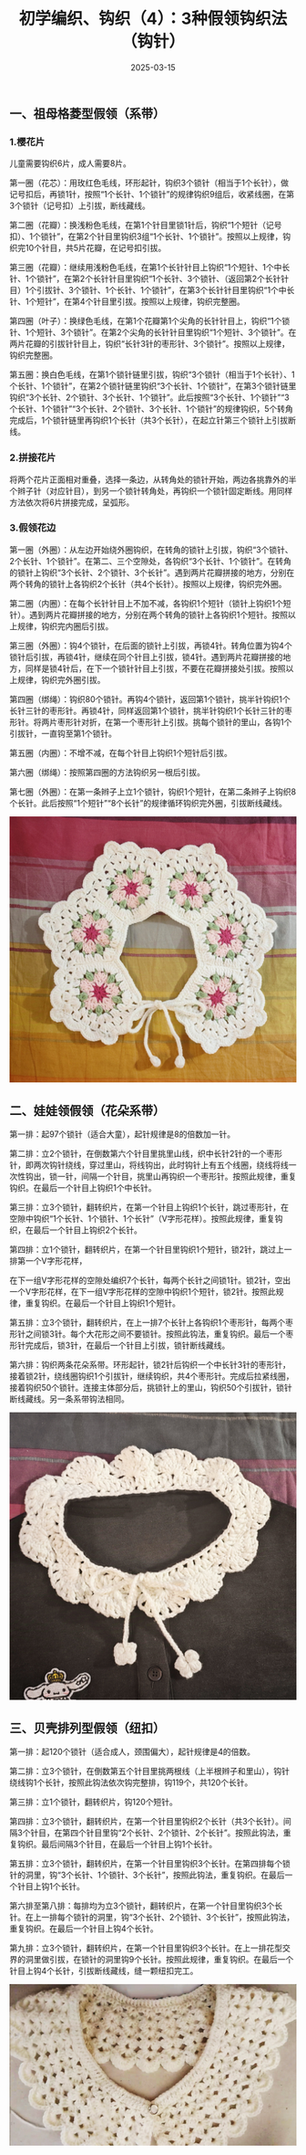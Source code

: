 ﻿---
title: "初学编织、钩织（4）：3种假领钩织法（钩针）"
date: 2025-03-15
categories: 
  - "parenting_learning"
tags: 
  - "编织"
  - "钩织"
---

## 一、祖母格菱型假领（系带）

### 1.樱花片

儿童需要钩织6片，成人需要8片。

第一圈（花芯）：用玫红色毛线，环形起针，钩织3个锁针（相当于1个长针），做记号扣后，再锁1针，按照“1个长针、1个锁针”的规律钩织9组后，收紧线圈，在第3个锁针（记号扣）上引拔，断线藏线。

第二圈（花瓣）：换浅粉色毛线，在第1个针目里锁1针后，钩织“1个短针（记号扣）、1个锁针”，在第2个针目里钩织3组“1个长针、1个锁针”。按照以上规律，钩织完10个针目，共5片花瓣，在记号扣引拔。

第三圈（花瓣）：继续用浅粉色毛线，在第1个长针针目上钩织“1个短针、1个中长针、1个锁针”，在第2个长针针目里钩织“1个长针、3个锁针、（返回第2个长针针目）1个引拔针、3个锁针、1个长针、1个锁针”，在第3个长针针目里钩织“1个中长针、1个短针”，在第4个针目里引拔。按照以上规律，钩织完整圈。

第四圈（叶子）：换绿色毛线，在第1个花瓣第1个尖角的长针针目上，钩织“1个锁针、1个短针、3个锁针”。在第2个尖角的长针针目里钩织“1个短针、3个锁针”。在两片花瓣的引拔针针目上，钩织“长针3针的枣形针、3个锁针”。按照以上规律，钩织完整圈。

第五圈：换白色毛线，在第1个锁针链里引拔，钩织“3个锁针（相当于1个长针）、1个长针、1个锁针”，在第2个锁针链里钩织“3个长针、1个锁针”，在第3个锁针链里钩织“3个长针、2个锁针、3个长针、1个锁针”。此后按照“3个长针、1个锁针”“3个长针、1个锁针”“3个长针、2个锁针、3个长针、1个锁针”的规律钩织，5个转角完成后，1个锁针链里再钩织1个长针（共3个长针），在起立针第三个锁针上引拔断线。

### 2.拼接花片

将两个花片正面相对重叠，选择一条边，从转角处的锁针开始，两边各挑靠外的半个辫子针（对应针目），到另一个锁针转角处，再钩织一个锁针固定断线。用同样方法依次将6片拼接完成，呈弧形。

### 3.假领花边

第一圈（外圈）：从左边开始绕外圈钩织，在转角的锁针上引拔，钩织“3个锁针、2个长针、1个锁针”。在第二、三个空隙处，各钩织“3个长针、1个锁针”。在转角的锁针上钩织“3个长针、2个锁针、3个长针”。遇到两片花瓣拼接的地方，分别在两个转角的锁针上各钩织2个长针（共4个长针）。按照以上规律，钩织完外圈。

第二圈（内圈）：在每个长针针目上不加不减，各钩织1个短针（锁针上钩织1个短针）。遇到两片花瓣拼接的地方，分别在两个转角的锁针上各钩织1个短针。按照以上规律，钩织完内圈后引拔。

第三圈（外圈）：钩4个锁针，在后面的锁针上引拔，再锁4针。转角位置为钩4个锁针后引拔，再锁4针，继续在同个针目上引拔，锁4针。遇到两片花瓣拼接的地方，同样是锁4针后，在下一个锁针针目上引拔，不要在花瓣拼接处引拔。按照以上规律，钩织完外圈引拔。

第四圈（绑绳）：钩织80个锁针。再钩4个锁针，返回第1个锁针，挑半针钩织1个长针三针的枣形针。再锁4针，同样返回第1个锁针，挑半针钩织1个长针三针的枣形针。将两片枣形针对折，在第一个枣形针上引拔。挑每个锁针的里山，各钩1个引拔针，一直钩至第1个锁针。

第五圈（内圈）：不增不减，在每个针目上钩织1个短针后引拔。

第六圈（绑绳）：按照第四圈的方法钩织另一根后引拔。

第七圈（外圈）：在第一条辫子上立1个锁针，钩织1个短针，在第二条辫子上钩织8个长针。此后按照“1个短针”“8个长针”的规律循环钩织完外圈，引拔断线藏线。

![](/images/54397266802_8f5b215328_k.jpg)

## 二、娃娃领假领（花朵系带）

第一排：起97个锁针（适合大童），起针规律是8的倍数加一针。

第二排：立2个锁针，在倒数第六个针目里挑里山线，织中长针2针的一个枣形针，即两次钩针绕线，穿过里山，将线钩出，此时钩针上有五个线圈，绕线将线一次性钩出，锁一针，间隔一个针目，挑里山再钩织一个枣形针。按照此规律，重复钩织。在最后一个针目上钩织1个中长针。

第三排：立3个锁针，翻转织片，在第一个针目上钩织1个长针，跳过枣形针，在空隙中钩织“1个长针、1个锁针、1个长针”（V字形花样）。按照此规律，重复钩织，在最后一个针目上钩织2个长针。

第四排：立1个锁针，翻转织片，在第一个针目里钩织1个短针，锁2针，跳过上一排第一个V字形花样，

在下一组V字形花样的空隙处编织7个长针，每两个长针之间锁1针。锁2针，空出一个V字形花样，在下一组V字形花样的空隙中钩织1个短针，锁2针。按照此规律，重复钩织。在最后一个针目上钩织1个短针。

第五排：立3个锁针，翻转织片，在上一排7个长针上各钩织1个枣形针，每两个枣形针之间锁3针。每个大花形之间不要锁针。按照此钩法，重复钩织。最后一个枣形针完成后，锁3针，在最后一个针目上引拔，锁针断线藏线。

第六排：钩织两条花朵系带。环形起针，锁2针后钩织一个中长针3针的枣形针，接着锁2针，绕线圈钩织1个引拔针，继续钩织，共4个枣形针。完成后拉紧线圈，接着钩织50个锁针。连接主体部分后，挑锁针上的里山，钩织50个引拔针，锁针断线藏线。另一条系带钩法相同。

![](/images/54398391178_0fde675295_k.jpg)

## 三、贝壳排列型假领（纽扣）

第一排：起120个锁针（适合成人，颈围偏大），起针规律是4的倍数。

第二排：立3个锁针，在倒数第五个针目里挑两根线（上半根辫子和里山），钩针绕线钩1个长针，按照此钩法依次钩完整排，钩119个，共120个长针。

第三排：立1个锁针，翻转织片，钩120个短针。

第四排：立3个锁针，翻转织片，在第一个针目里钩织2个长针（共3个长针）。间隔3个针目，在第四个针目里钩“2个长针、2个锁针、2个长针”。按照此钩法，重复钩织。最后间隔3个针目，在最后一个针目上钩1个长针。

第五排：立3个锁针，翻转织片，在第一个针目里钩织3个长针。在第四排每个锁针的洞里，钩“3个长针、1个锁针、3个长针”，按照此钩法，重复钩织。在最后一个针目上钩1个长针。

第六排至第八排：每排均为立3个锁针，翻转织片，在第一个针目里钩织3个长针。在上一排每个锁针的洞里，钩“3个长针、2个锁针、3个长针”，按照此钩法，重复钩织。在最后一个针目上钩4个长针。

第九排：立3个锁针，翻转织片，在第一个针目里钩织3个长针。在上一排花型交界的洞里做引拔，在锁针的洞里钩9个长针。按照此规律，重复钩织。在最后一个针目上钩4个长针，引拔断线藏线，缝一颗纽扣完工。

![](/images/54398334814_a6fee31785_k.jpg)
